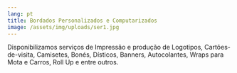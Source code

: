 ```yaml
---
lang: pt
title: Bordados Personalizados e Computarizados
image: /assets/img/uploads/ser1.jpg
---
```

Disponibilizamos serviços de Impressão e produção de Logotipos, Cartões-de-visita, Camisetes, Bonés, Dísticos, Banners, Autocolantes, Wraps para Mota e Carros, Roll Up e entre outros.
